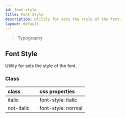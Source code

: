 ```yaml
---
id: font-style
title: Font Style
description: Utility for sets the style of the font.
layout: default
---
```


> Typography

## Font Style

Utility for sets the style of the font.

### Class

| <span class="px-3 py-1 text-white bg-charcoal-100 rounded-full">class</span> | | <span class="px-3 py-1 text-white bg-charcoal-100 rounded-full">css properties</span> |
|:--|:--|:--|
| italic |  | font-style: italic |
| not-italic |  | font-style: normal |

